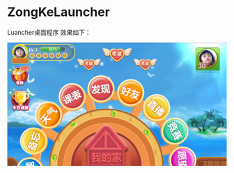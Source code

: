 # ZongKeLauncher
Luancher桌面程序
效果如下：

![image](https://github.com/13767004362/ZongKeLauncher/blob/master/app/device-2018-04-28-094310.png)
